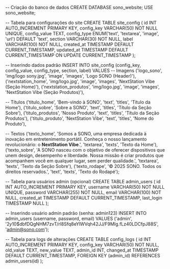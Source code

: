 -- Criação do banco de dados
CREATE DATABASE sono_website;
USE sono_website;

-- Tabela para configurações do site
CREATE TABLE site_config (
id INT AUTO_INCREMENT PRIMARY KEY,
config_key VARCHAR(50) NOT NULL UNIQUE,
config_value TEXT,
config_type ENUM('text', 'textarea', 'image', 'url') DEFAULT 'text',
section VARCHAR(30) NOT NULL,
label VARCHAR(100) NOT NULL,
created_at TIMESTAMP DEFAULT CURRENT_TIMESTAMP,
updated_at TIMESTAMP DEFAULT CURRENT_TIMESTAMP ON UPDATE CURRENT_TIMESTAMP
);

-- Inserindo dados padrão
INSERT INTO site_config (config_key, config_value, config_type, section, label) VALUES
-- Imagens
('logo_sono', 'img/logo sony.jpg', 'image', 'images', 'Logo SONO (Header)'),
('nextstation_home', 'img/logo.jpg', 'image', 'images', 'NextStation Vibe (Seção Home)'),
('nextstation_produtos', 'img/logo.jpg', 'image', 'images', 'NextStation Vibe (Seção Produtos)'),

-- Títulos
('titulo_home', 'Bem-vindo à SONO', 'text', 'titles', 'Título da Home'),
('titulo_sobre', 'Sobre a SONO', 'text', 'titles', 'Título da Seção Sobre'),
('titulo_produtos', 'Nosso Produto', 'text', 'titles', 'Título da Seção Produtos'),
('titulo_produto', 'NextStation Vibe', 'text', 'titles', 'Nome do Produto'),

-- Textos
('texto_home', 'Somos a SONO, uma empresa dedicada à inovação em entretenimento portátil. Conheça o nosso lançamento revolucionário: o <strong>NextStation Vibe</strong>.', 'textarea', 'texts', 'Texto da Home'),
('texto_sobre', 'A SONO nasceu com o objetivo de oferecer dispositivos que unem design, desempenho e liberdade. Nossa missão é criar produtos que acompanhem você em qualquer lugar, sem perder qualidade.', 'textarea', 'texts', 'Texto da Seção Sobre'),
('texto_rodape', '© 2025 SONO. Todos os direitos reservados.', 'text', 'texts', 'Texto do Rodapé');

-- Tabela para usuários admin (opcional)
CREATE TABLE admin_users (
id INT AUTO_INCREMENT PRIMARY KEY,
username VARCHAR(50) NOT NULL UNIQUE,
password VARCHAR(255) NOT NULL,
email VARCHAR(100) NOT NULL,
created_at TIMESTAMP DEFAULT CURRENT_TIMESTAMP,
last_login TIMESTAMP NULL
);

-- Inserindo usuário admin padrão (senha: admin123)
INSERT INTO admin_users (username, password, email) VALUES
('admin', '$2y$10$dbfDQgNHM7zvT/rl8Sfq8eYlWVqh42JJ/F9MIg.fLz40LDCfpJ88S', 'admin@sono.com');

-- Tabela para logs de alterações
CREATE TABLE config_logs (
id INT AUTO_INCREMENT PRIMARY KEY,
config_key VARCHAR(50) NOT NULL,
old_value TEXT,
new_value TEXT,
admin_id INT,
changed_at TIMESTAMP DEFAULT CURRENT_TIMESTAMP,
FOREIGN KEY (admin_id) REFERENCES admin_users(id)
);
